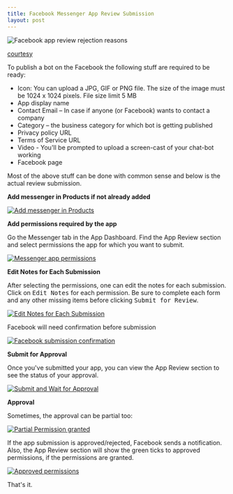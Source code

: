 ```yaml
---
title: Facebook Messenger App Review Submission
layout: post
---
```


![Facebook app review rejection reasons](https://picpicsocial.com/wp-content/uploads/2014/05/facebook-login-review.jpg)

[courtesy](https://picpicsocial.com/update-to-facebook-app-review/)

To publish a bot on the Facebook the following stuff are required to be ready:

 - Icon: You can upload a JPG, GIF or PNG file. The size of the image must be 1024 x 1024 pixels. File size limit 5 MB
 - App display name
 - Contact Email – In case if anyone (or Facebook) wants to contact a company
 - Category – the business category for which bot is getting published
 - Privacy policy URL
 - Terms of Service URL
 - Video - You'll be prompted to upload a screen-cast of your chat-bot working
 - Facebook page

Most of the above stuff can be done with common sense and below is the actual review submission.

**Add messenger in Products if not already added**

[![Add messenger in Products][1]][1]

**Add permissions required by the app**

Go the Messenger tab in the App Dashboard. Find the App Review section and select permissions the app for which you want to submit.

[![Messenger app permissions][2]][2]

**Edit Notes for Each Submission**

After selecting the permissions, one can edit the notes for each submission. Click on <kbd>Edit Notes</kbd> for each permission. Be sure to complete each form and any other missing items before clicking <kbd>Submit for Review</kbd>.

[![Edit Notes for Each Submission][3]][3]

Facebook will need confirmation before submission

[![Facebook submission confirmation][4]][4]

**Submit for Approval**

Once you've submitted your app, you can view the App Review section to see the status of your approval.

[![Submit and Wait for Approval][5]][5]

**Approval**

Sometimes, the approval can be partial too:

[![Partial Permission granted][7]][7]

If the app submission is approved/rejected, Facebook sends a notification. Also, the App Review section will show the green ticks to approved permissions, if the permissions are granted.

[![Approved permissions][6]][6]

That's it.

  [1]: https://i.stack.imgur.com/FIjdk.png
  [2]: https://i.stack.imgur.com/EBgGi.png
  [3]: https://i.stack.imgur.com/u1zBd.png
  [4]: https://i.stack.imgur.com/C9mHF.png
  [5]: https://i.stack.imgur.com/rm40N.png
  [6]: https://i.stack.imgur.com/HEnPN.png
  [7]: https://i.stack.imgur.com/PH4o9.png

